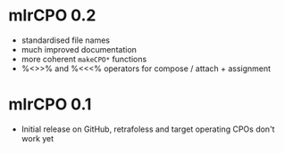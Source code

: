 
# mlrCPO 0.2
* standardised file names
* much improved documentation
* more coherent `makeCPO*` functions
* %<>>% and %<<<% operators for compose / attach + assignment 

# mlrCPO 0.1
* Initial release on GitHub, retrafoless and target operating CPOs don't work yet
